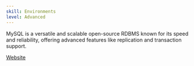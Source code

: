 ```yaml
---
skill: Environments
level: Advanced
---
```


MySQL is a versatile and scalable open-source RDBMS known for its speed and reliability, offering advanced features like replication and transaction support.

[Website](https://www.mysql.com/)
